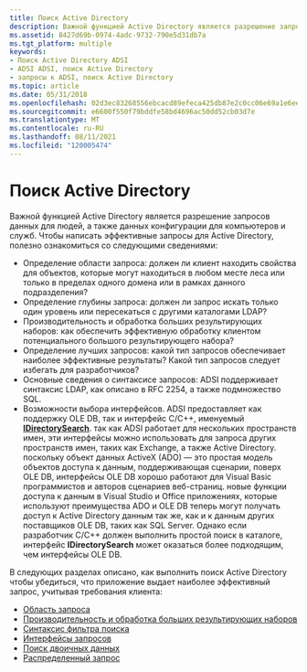 ```yaml
---
title: Поиск Active Directory
description: Важной функцией Active Directory является разрешение запросов данных для людей, а также данных конфигурации для компьютеров и служб.
ms.assetid: 8427d69b-0974-4adc-9732-790e5d31db7a
ms.tgt_platform: multiple
keywords:
- Поиск Active Directory ADSI
- ADSI ADSI, поиск Active Directory
- запросы к ADSI, поиск Active Directory
ms.topic: article
ms.date: 05/31/2018
ms.openlocfilehash: 02d3ec83268556ebcacd89efeca425db87e2c0cc06e69a1e6eea810bcd6a21de
ms.sourcegitcommit: e6600f550f79bddfe58bd4696ac50dd52cb03d7e
ms.translationtype: MT
ms.contentlocale: ru-RU
ms.lasthandoff: 08/11/2021
ms.locfileid: "120005474"
---
```

# <a name="searching-active-directory"></a>Поиск Active Directory

Важной функцией Active Directory является разрешение запросов данных для людей, а также данных конфигурации для компьютеров и служб. Чтобы написать эффективные запросы для Active Directory, полезно ознакомиться со следующими сведениями:

-   Определение области запроса: должен ли клиент находить свойства для объектов, которые могут находиться в любом месте леса или только в пределах одного домена или в рамках данного подразделения?
-   Определение глубины запроса: должен ли запрос искать только один уровень или пересекаться с другими каталогами LDAP?
-   Производительность и обработка больших результирующих наборов: как обеспечить эффективную обработку клиентом потенциального большого результирующего набора?
-   Определение лучших запросов: какой тип запросов обеспечивает наиболее эффективные результаты? Какой тип запросов следует избегать для разработчиков?
-   Основные сведения о синтаксисе запросов: ADSI поддерживает синтаксис LDAP, как описано в RFC 2254, а также подмножество SQL.
-   Возможности выбора интерфейсов. ADSI предоставляет как поддержку OLE DB, так и интерфейс C/C++, именуемый [**IDirectorySearch**](/windows/desktop/api/Iads/nn-iads-idirectorysearch). так как ADSI работает для нескольких пространств имен, эти интерфейсы можно использовать для запроса других пространств имен, таких как Exchange, а также Active Directory. поскольку объект данных ActiveX (ADO) — это простая модель объектов доступа к данным, поддерживающая сценарии, поверх OLE DB, интерфейсы OLE DB хорошо работают для Visual Basic программистов и авторов сценариев веб-страниц. новые функции доступа к данным в Visual Studio и Office приложениях, которые используют преимущества ADO и OLE DB теперь могут получать доступ к Active Directory данным так же, как и к данным других поставщиков OLE DB, таких как SQL Server. Однако если разработчик C/C++ должен выполнить простой поиск в каталоге, интерфейс **IDirectorySearch** может оказаться более подходящим, чем интерфейсы OLE DB.

В следующих разделах описано, как выполнить поиск Active Directory чтобы убедиться, что приложение выдает наиболее эффективный запрос, учитывая требования клиента:

-   [Область запроса](scope-of-query.md)
-   [Производительность и обработка больших результирующих наборов](performance-and-handling-large-result-sets.md)
-   [Синтаксис фильтра поиска](search-filter-syntax.md)
-   [Интерфейсы запросов](query-interfaces.md)
-   [Поиск двоичных данных](searching-binary-data.md)
-   [Распределенный запрос](distributed-query.md)

 

 




